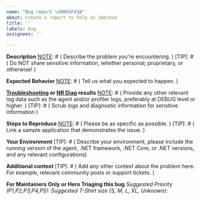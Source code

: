 ```yaml
---
name: "Bug report \U0001F41B"
about: Create a report to help us improve
title: ''
labels: bug
assignees: ''

---
```


[NOTE]: # ( ^^ Provide a general summary of the issue in the title above. ^^ )

**Description**
[NOTE]: # ( Describe the problem you're encountering. )
[TIP]:  # ( Do NOT share sensitive information, whether personal, proprietary, or otherwise! )

**Expected Behavior**
[NOTE]: # ( Tell us what you expected to happen. )

**[Troubleshooting](https://discuss.newrelic.com/t/troubleshooting-frameworks/108787) or [NR Diag](https://docs.newrelic.com/docs/using-new-relic/cross-product-functions/diagnostics-cli-nrdiag/diagnostics-cli-nrdiag/) results**
[NOTE]: # ( Provide any other relevant log data such as the agent and/or profiler logs, preferably at DEBUG level or higher. )
[TIP]:  # ( Scrub logs and diagnostic information for sensitive information )

**Steps to Reproduce**
[NOTE]: # ( Please be as specific as possible. )
[TIP]:  # ( Link a sample application that demonstrates the issue. )

**Your Environment**
[TIP]:  # ( Describe your environment, please include the running version of the agent, .NET framework, .NET Core, or .NET versions, and any relevant configurations)

**Additional context**
[TIP]:  # ( Add any other context about the problem here. For example, relevant community posts or support tickets. )

**For Maintainers Only or Hero Triaging this bug**
*Suggested Priority (P1,P2,P3,P4,P5):*
*Suggested T-Shirt size (S, M, L, XL, Unknown):*
